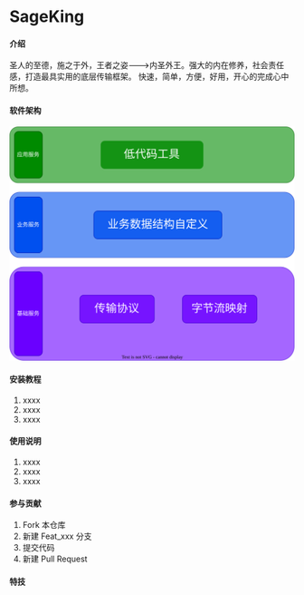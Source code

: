 # SageKing

#### 介绍
圣人的至德，施之于外，王者之姿--->内圣外王。强大的内在修养，社会责任感，打造最具实用的底层传输框架。
快速，简单，方便，好用，开心的完成心中所想。

#### 软件架构

![image](./image/软件架构.svg)

#### 安装教程

1.  xxxx
2.  xxxx
3.  xxxx

#### 使用说明

1.  xxxx
2.  xxxx
3.  xxxx

#### 参与贡献

1.  Fork 本仓库
2.  新建 Feat_xxx 分支
3.  提交代码
4.  新建 Pull Request


#### 特技